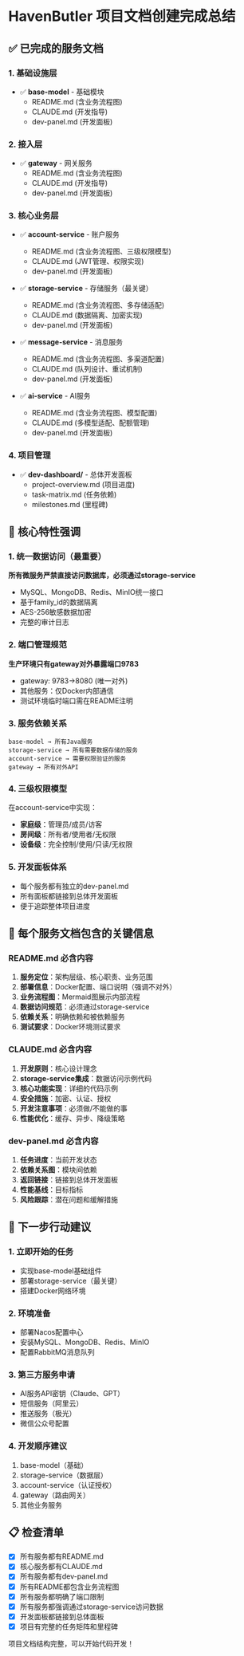 # HavenButler 项目文档创建完成总结

## ✅ 已完成的服务文档

### 1. 基础设施层
- ✅ **base-model** - 基础模块
  - README.md (含业务流程图)
  - CLAUDE.md (开发指导)
  - dev-panel.md (开发面板)

### 2. 接入层
- ✅ **gateway** - 网关服务
  - README.md (含业务流程图)
  - CLAUDE.md (开发指导)
  - dev-panel.md (开发面板)

### 3. 核心业务层
- ✅ **account-service** - 账户服务
  - README.md (含业务流程图、三级权限模型)
  - CLAUDE.md (JWT管理、权限实现)
  - dev-panel.md (开发面板)

- ✅ **storage-service** - 存储服务（最关键）
  - README.md (含业务流程图、多存储适配)
  - CLAUDE.md (数据隔离、加密实现)
  - dev-panel.md (开发面板)

- ✅ **message-service** - 消息服务
  - README.md (含业务流程图、多渠道配置)
  - CLAUDE.md (队列设计、重试机制)
  - dev-panel.md (开发面板)

- ✅ **ai-service** - AI服务
  - README.md (含业务流程图、模型配置)
  - CLAUDE.md (多模型适配、配额管理)
  - dev-panel.md (开发面板)

### 4. 项目管理
- ✅ **dev-dashboard/** - 总体开发面板
  - project-overview.md (项目进度)
  - task-matrix.md (任务依赖)
  - milestones.md (里程碑)

## 🎯 核心特性强调

### 1. 统一数据访问（最重要）
**所有微服务严禁直接访问数据库，必须通过storage-service**
- MySQL、MongoDB、Redis、MinIO统一接口
- 基于family_id的数据隔离
- AES-256敏感数据加密
- 完整的审计日志

### 2. 端口管理规范
**生产环境只有gateway对外暴露端口9783**
- gateway: 9783->8080 (唯一对外)
- 其他服务：仅Docker内部通信
- 测试环境临时端口需在README注明

### 3. 服务依赖关系
```
base-model → 所有Java服务
storage-service → 所有需要数据存储的服务
account-service → 需要权限验证的服务
gateway → 所有对外API
```

### 4. 三级权限模型
在account-service中实现：
- **家庭级**：管理员/成员/访客
- **房间级**：所有者/使用者/无权限
- **设备级**：完全控制/使用/只读/无权限

### 5. 开发面板体系
- 每个服务都有独立的dev-panel.md
- 所有面板都链接到总体开发面板
- 便于追踪整体项目进度

## 📝 每个服务文档包含的关键信息

### README.md 必含内容
1. **服务定位**：架构层级、核心职责、业务范围
2. **部署信息**：Docker配置、端口说明（强调不对外）
3. **业务流程图**：Mermaid图展示内部流程
4. **数据访问规范**：必须通过storage-service
5. **依赖关系**：明确依赖和被依赖服务
6. **测试要求**：Docker环境测试要求

### CLAUDE.md 必含内容
1. **开发原则**：核心设计理念
2. **storage-service集成**：数据访问示例代码
3. **核心功能实现**：详细的代码示例
4. **安全措施**：加密、认证、授权
5. **开发注意事项**：必须做/不能做的事
6. **性能优化**：缓存、异步、降级策略

### dev-panel.md 必含内容
1. **任务进度**：当前开发状态
2. **依赖关系图**：模块间依赖
3. **返回链接**：链接到总体开发面板
4. **性能基线**：目标指标
5. **风险跟踪**：潜在问题和缓解措施

## 🚀 下一步行动建议

### 1. 立即开始的任务
- 实现base-model基础组件
- 部署storage-service（最关键）
- 搭建Docker网络环境

### 2. 环境准备
- 部署Nacos配置中心
- 安装MySQL、MongoDB、Redis、MinIO
- 配置RabbitMQ消息队列

### 3. 第三方服务申请
- AI服务API密钥（Claude、GPT）
- 短信服务（阿里云）
- 推送服务（极光）
- 微信公众号配置

### 4. 开发顺序建议
1. base-model（基础）
2. storage-service（数据层）
3. account-service（认证授权）
4. gateway（路由网关）
5. 其他业务服务

## 📋 检查清单

- [x] 所有服务都有README.md
- [x] 核心服务都有CLAUDE.md
- [x] 所有服务都有dev-panel.md
- [x] 所有README都包含业务流程图
- [x] 所有服务都明确了端口限制
- [x] 所有服务都强调通过storage-service访问数据
- [x] 开发面板都链接到总体面板
- [x] 项目有完整的任务矩阵和里程碑

项目文档结构完整，可以开始代码开发！